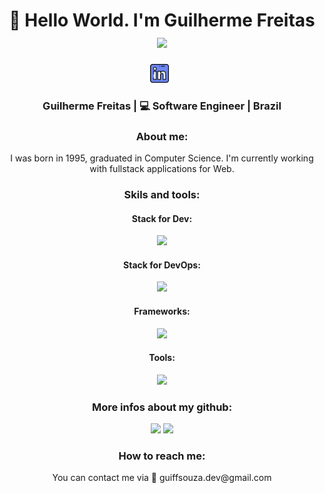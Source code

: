 <div align="center">
  <h1>👋 Hello World. I'm Guilherme Freitas <img src="https://media.giphy.com/media/hvRJCLFzcasrR4ia7z/giphy.gif" width="25px"> </h1>
</div>

<p align='center'>
   <a href="https://www.linkedin.com/in/guilherme-freitas-181335189/"><img height="30" src="https://raw.githubusercontent.com/8bithemant/8bithemant/master/linkedin.png?raw=true"></a>&nbsp;&nbsp;
 </p>
 
<div align="center">
  <h3>Guilherme Freitas | 💻 Software Engineer | Brazil </h3>
</div>

<div align="center">
  <h3> About me: </h3>
  <p> I was born in 1995, graduated in Computer Science. I'm currently working with fullstack applications for Web. </p>
</div>

<div align="center">
  <h3> Skils and tools: </h3>
  <h4> Stack for Dev: </h4>
  <a href="https://skillicons.dev">
    <img src="https://skillicons.dev/icons?i=ts,js,nodejs,python,html,css,git,github,redis,mysql,mongodb" />
  </a>

  <h4> Stack for DevOps: </h4>
  <a href="https://skillicons.dev">
    <img src="https://skillicons.dev/icons?i=python,aws,googlecloud,linux,docker" />
  </a>

  <h4> Frameworks: </h4>
  <a href="https://skillicons.dev">
    <img src="https://skillicons.dev/icons?i=react,nest,next,django,flask" />
  </a>

  <h4>Tools: </h4>
  <a href="https://skillicons.dev">
    <img src="https://skillicons.dev/icons?i=postman,vscode" />
  </a>
</div>

<div align="center">
  <h3> More infos about my github: </h3>
  <picture>
  <source width="400px" height="200px"
    srcset="https://github-readme-stats.vercel.app/api?username=guiffsouza&show_icons=true&theme=tokyonight"
    media="(prefers-color-scheme: dark)"
  />
         
  <img src="https://github-readme-stats.vercel.app/api?username=guiffsouza&show_icons=true" />
  </picture>

  <picture>
  <source width="355px" height="200px"
    srcset="https://github-readme-stats.vercel.app/api/top-langs/?username=guiffsouza&&theme=tokyonight&hide_progress=true"
    media="(prefers-color-scheme: dark)"
  />
  <img src="https://github-readme-stats.vercel.app/api?username=guiffsouza&show_icons=true" />
  </picture>

  <h3> How to reach me: </h3>
  You can contact me via 📧 guiffsouza.dev@gmail.com
</div>
